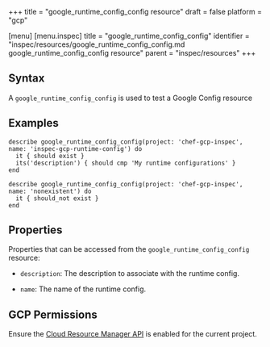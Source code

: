 +++
title = "google_runtime_config_config resource"
draft = false
platform = "gcp"

[menu]
  [menu.inspec]
    title = "google_runtime_config_config"
    identifier = "inspec/resources/google_runtime_config_config.md google_runtime_config_config resource"
    parent = "inspec/resources"
+++


## Syntax
A `google_runtime_config_config` is used to test a Google Config resource

## Examples
```
describe google_runtime_config_config(project: 'chef-gcp-inspec', name: 'inspec-gcp-runtime-config') do
  it { should exist }
  its('description') { should cmp 'My runtime configurations' }
end

describe google_runtime_config_config(project: 'chef-gcp-inspec', name: 'nonexistent') do
  it { should_not exist }
end
```

## Properties
Properties that can be accessed from the `google_runtime_config_config` resource:


  * `description`: The description to associate with the runtime config.

  * `name`: The name of the runtime config.


## GCP Permissions

Ensure the [Cloud Resource Manager API](https://console.cloud.google.com/apis/library/cloudresourcemanager.googleapis.com/) is enabled for the current project.
